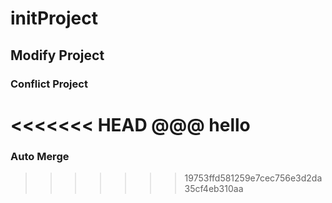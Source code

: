 # initProject

## Modify Project

### Conflict Project

<<<<<<< HEAD
@@@ hello
=======
### Auto Merge
>>>>>>> 19753ffd581259e7cec756e3d2da35cf4eb310aa
